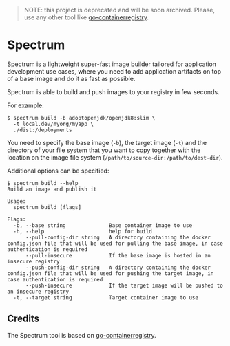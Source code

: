> NOTE: this project is deprecated and will be soon archived. Please, use any other tool like [go-containerregistry](https://github.com/google/go-containerregistry).

# Spectrum

Spectrum is a lightweight super-fast image builder tailored for application development use cases, where
you need to add application artifacts on top of a base image and do it as fast as possible.

Spectrum is able to build and push images to your registry in few seconds.

For example:

```
$ spectrum build -b adoptopenjdk/openjdk8:slim \
  -t local.dev/myorg/myapp \
  ./dist:/deployments
```

You need to specify the base image (`-b`), the target image (`-t`) and the directory of your file system that you want to copy
together with the location on the image file system (`/path/to/source-dir:/path/to/dest-dir`).

Additional options can be specified:

```
$ spectrum build --help
Build an image and publish it

Usage:
  spectrum build [flags]

Flags:
  -b, --base string              Base container image to use
  -h, --help                     help for build
      --pull-config-dir string   A directory containing the docker config.json file that will be used for pulling the base image, in case authentication is required
      --pull-insecure            If the base image is hosted in an insecure registry
      --push-config-dir string   A directory containing the docker config.json file that will be used for pushing the target image, in case authentication is required
      --push-insecure            If the target image will be pushed to an insecure registry
  -t, --target string            Target container image to use
```

## Credits

The Spectrum tool is based on [go-containerregistry](https://github.com/google/go-containerregistry).
